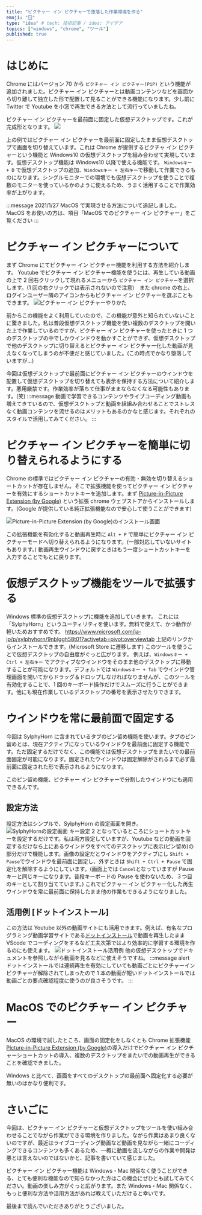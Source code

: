 ```yaml
---
title: "ピクチャー イン ピクチャーで堕落した作業環境を作る"
emoji: "🪟"
type: "idea" # tech: 技術記事 / idea: アイデア
topics: ["windows", "chrome", "ツール"]
published: true
---
```


# はじめに

Chrome にはバージョン 70 から `ピクチャー イン ピクチャー(PiP)` という機能が追加されました。ピクチャー イン ピクチャーとは動画コンテンツなどを画面から切り離して独立した形で配置して見ることができる機能になります。少し前に Twitter で Youtube を小窓で再生できる方法として流行っていましたね。

ピクチャー イン ピクチャーを最前面に固定した仮想デスクトップです。これが完成形となります。
![](https://i.gyazo.com/2a0fb8c4714ed273732842783eb7fb1c.gif)

上の例ではピクチャー イン ピクチャーを最前面に固定したまま仮想デスクトップで画面を切り替えています。これは Chrome が提供するピクチャ イン ピクチャーという機能と Windows10 の仮想デスクトップを組み合わせて実現しています。仮想デスクトップ機能は Windows10 以降で使える機能です。 `Windowsキー + D` で仮想デスクトップの追加、`Windowsキー + 左右キー`で移動して作業できるものになります。シングルモニターでの環境でも仮想デスクトップを使うことで複数のモニターを使っているかのように使えるため、うまく活用することで作業効率が上がります。

:::message
2021/1/27 MacOS で実現させる方法について追記しました。
MacOS をお使いの方は、項目「MacOS でのピクチャー イン ピクチャー」をご覧ください
:::

# ピクチャー イン ピクチャーについて

まず Chrome にてピクチャー イン ピクチャー機能を利用する方法を紹介します。
Youtube でピクチャー イン ピクチャー機能を使うには、再生している動画の上で 2 回右クリックして現れるメニューから `ピクチャー イン ピクチャー`を選択します。(1 回の右クリックでは表示されないので注意)　また chrome の右上、ログインユーザー隣のアイコンからもピクチャー イン ピクチャーを選ぶこともできます。
![ピクチャー イン ピクチャーやりかた](https://storage.googleapis.com/zenn-user-upload/v8kja44l1r8ou1vxcjzr53rqb7un)

前からこの機能をよく利用していたので、この機能が意外と知られていないことに驚きました。私は普段仮想デスクトップ機能を使い複数のデスクトップを開いた上で作業しているのですが、ピクチャー イン ピクチャーを使ったときに 1 つのデスクトップの中でしかウインドウを動かすことができず、仮想デスクトップで他のデスクトップに切り替えるとピクチャー イン ピクチャー化した動画が見えなくなってしまうのが不便だと感じていました。(この時点でかなり堕落していますが...)

今回は仮想デスクトップで最前面にピクチャー イン ピクチャーのウインドウを配置して仮想デスクトップを切り替えても表示を保持する方法について紹介します。悪用厳禁です。作業効率が落ちて仕事がままならなくなる可能性もあります。(笑)
:::message
動画で学習できるコンテンツやライブコーディング動画も増えてきているので、仮想デスクトップと動画を組組み合わせることでストレスなく動画コンテンツを流せるのはメリットもあるのかなと感じます。それぞれのスタイルで活用してみてください。
:::

# ピクチャー イン ピクチャーを簡単に切り替えられるようにする

Chrome の標準ではピクチャー イン ピクチャーの有効・無効を切り替えるショートカットが存在しません。そこで拡張機能を使ってピクチャー イン ピクチャーを有効にするショートカットキーを追加します。まず [Picture-in-Picture Extension (by Google)](https://chrome.google.com/webstore/detail/picture-in-picture-extens/hkgfoiooedgoejojocmhlaklaeopbecg) という拡張 chrome ウェブストアからインストールします。(Google が提供している純正拡張機能なので安心して使うことができます)

![Picture-in-Picture Extension (by Google)のインストール画面](https://storage.googleapis.com/zenn-user-upload/9xpo6ex85w2zvlmfy2wfcl0vgmlh)

この拡張機能を有効化すると動画再生時に `Alt + P` で簡単にピクチャー イン ピクチャーモードへ切り替えられるようになります。(一部対応していないサイトもあります。) 動画再生ウインドウに戻すときはもう一度ショートカットキーを入力することでもとに戻ります。

# 仮想デスクトップ機能をツールで拡張する

Windows 標準の仮想デスクトップに機能を追加していきます。
これには「SylphyHorn」というユーティリティを使います。無料で使えて、かつ動作が軽いためおすすめです。
https://www.microsoft.com/ja-jp/p/sylphyhorn/9nblggh58t01?activetab=pivot:overviewtab
上記のリンクからインストールできます。(Microsoft Store に遷移します)
このツールを使うことで仮想デスクトップの自由度がぐっと広がります。
例えば、`Windowsキー + Ctrl + 左右キー` でアクティブなウインドウをそのまま他のデスクトップに移動することが可能になります。デフォルトでは `Windowsキー + Tab` でウインドウ管理画面を開いてからドラッグ＆ドロップしなければなりませんが、このツールを有効化することで、1 回のキーボード操作だけでスムーズに行うことができます。他にも現在作業しているデスクトップの番号を表示させたりできます。

# ウインドウを常に最前面で固定する

今回は SylphyHorn に含まれているタブのピン留め機能を使います。タブのピン留めとは、現在アクティブになっているウインドウを最前面に固定する機能です。ただ固定するだけでなく、この機能では仮想デスクトップをまたいでの最前面固定が可能になります。固定されたウインドウは固定解除がされるまで必ず最前面に固定された形で表示されるようになります。

このピン留め機能、ピクチャー イン ピクチャーで分割したウインドウにも適用できるんです。

## 設定方法

設定方法はシンプルで、SylphyHorn の設定画面を開き。
![SylphyHornの設定画面](https://storage.googleapis.com/zenn-user-upload/owvzichd66a4hqbj5w9huwfzlzhq)
キー設定 2 となっているところにショートカットキーを設定するだけです。私は両方設定していますが、Youtube などの動画を固定するだけなら上にあるウインドウをすべてのデスクトップに表示(ピン留め)の部分だけで機能します。画像の設定だとウインドウをアクティブにし `Shift + Pause`でウインドウを最前面に固定し、外すときは `Shift + Ctrl + Pause` で固定化を解除するようにしています。(画面上では `Cancel`となっていますが Pause キーと同じキーになります。普段キーボードの Pause を使わないため、３つ目のキーとして割り当てています。) これでピクチャー イン ピクチャー化した再生ウインドウを常に最前面に保持したまま他の作業もできるようになりました。

## 活用例 [ドットインストール]

この方法は Youtube 以外の動画サイトにも活用できます。例えば、有名なプログラミング動画学習サイトである[ドットインストール](https://dotinstall.com/)で動画を再生したまま VScode でコーディングをするなど工夫次第ではより効率的に学習する環境を作るのにも使えます。
![ドットインストール活用例](https://storage.googleapis.com/zenn-user-upload/3j443ic84p1laadqfdohy77fp1g8)
他の仮想デスクトップでドキュメントを参照しながら動画を見るなどに使えそうですね。
:::message alert
ドットインストールでは連続再生を有効にしていても動画ごとにピクチャーインピクチャーが解除されてしまったので 1 本の動画が短いドットインストールでは動画ごとの要点確認程度に使うのが良さそうです。
:::

# MacOS でのピクチャー イン ピクチャー

MacOS の環境で試したところ、画面の固定化をしなくとも Chrome 拡張機能 [Picture-in-Picture Extension (by Google)](https://chrome.google.com/webstore/detail/picture-in-picture-extens/hkgfoiooedgoejojocmhlaklaeopbecg)の導入だけでピクチャー イン ピクチャーショートカットの導入、複数のデスクトップをまたいでの動画再生ができることを確認できました。

Windows と比べて、画面をすべてのデスクトップの最前面へ固定化する必要が無いのはかなり便利です。

# さいごに

今回は、ピクチャー イン ピクチャーと仮想デスクトップをツールを使い組み合わせることでながら作業ができる環境を作りました。ながら作業はあまり良くないのですが、最近はライブコーディング動画など動画を見ながら一緒にコーディングできるコンテンツも多くあるため、一概に動画を流しながらの作業や開発は悪とは言えないのではないかと、記事を書いていて感じました。

ピクチャー イン ピクチャー機能は Windows・Mac 関係なく使うことができる、とても便利な機能なので知らなかった方はこの機会にぜひとも試してみてください。動画の楽しみ方がぐっと広がります。また Windows・Mac 関係なく、もっと便利な方法や活用方法があれば教えていただけると幸いです。

最後まで読んでいただきありがとうございました。
